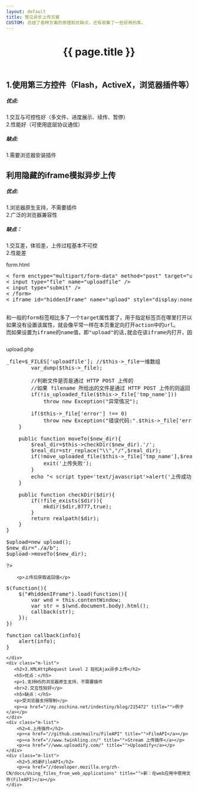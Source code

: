 ```yaml
---
layout: default
title: 常见异步上传方案
CUSTOM: 总结了各种方案的原理和优缺点，还有收集了一些好用的库。
---
```


<header class="header">
	<h1>{{ page.title }}</h1>
</header>
<!-- /header -->

<section class="g-content">
    <div class="m-list">
        <h2>1.使用第三方控件（Flash，ActiveX，浏览器插件等）</h2>
        <h5>优点:</h5>
        <p>1.交互与可控性好（多文件、进度展示、续传、暂停）
        <br>2.性能好（可使用底层协议通信）
        </p>
        <h5>缺点:</h5>
        <p>1.需要浏览器安装插件</p>
    </div>
	<div class="m-list">
		<h2>利用隐藏的iframe模拟异步上传</h2>
        <h5>优点:</h5>
        <p>1.浏览器原生支持，不需要插件
        <br>2.广泛的浏览器兼容性</p>
        <h5>缺点：</h5>
        <p>1.交互差，体验差，上传过程基本不可控
        <br>2.性能差</p>
		<p>form.html</p>
<pre>
< form enctype="multipart/form-data" method="post" target="upload" action="upload.php" > 
< input type="file" name="uploadfile" />
< input type="submit" /> 
< /form> 
< iframe id="hiddenIFrame" name="upload" style="display:none"></ iframe> 

和一般的form标签相比多了一个target属性罢了，用于指定标签页在哪里打开以及提交数据。 
如果没有设置该属性，就会像平常一样在本页重定向打开action中的url。 
而如果设置为iframe的name值，即"upload"的话,就会在该iframe内打开，因为CSS设置为隐藏，因而不会有任何动静。若将display:none去掉,还会看到服务器的返回信息。 
</pre>
		<p>upload.php</p>
<pre>
<?php
header("Content-type:text/html;charset=utf-8");
class upload{
    public $_file;
    
    public function __construct(){
        if(!isset($_FILES['uploadfile'])){
            $name=key($_FILES);
        }
        if(!isset($_FILES['uploadfile'])){
            throw new Exception("并没有文件上传"); 
        }
        
        $this->_file=$_FILES['uploadfile']; //$this->_file一维数组
        var_dump($this->_file);

        //判断文件是否是通过 HTTP POST 上传的
        //如果 filename 所给出的文件是通过 HTTP POST 上传的则返回 TRUE。这可以用来确保恶意的用户无法欺骗脚本去访问本不能访问的文件，例如 /etc/passwd。 
        if(!is_uploaded_file($this->_file['tmp_name'])) 
            throw new Exception("异常情况"); 

        if($this->_file['error'] !== 0) 
            throw new Exception("错误代码:".$this->_file['error']); 
    }
    
    public function moveTo($new_dir){
        $real_dir=$this->checkDir($new_dir).'/';
        $real_dir=str_replace("\\","/",$real_dir);
        if(!move_uploaded_file($this->_file['tmp_name'],$real_dir.$this->_file['name'])){
            exit('上传失败');
        }
        echo "< script type='text/javascript'>alert('上传成功')</script >";
    }
    
    public function checkDir($dir){
        if(!file_exists($dir)){
            mkdir($dir,0777,true);
        }
        return realpath($dir);    
    }
}

$upload=new upload();
$new_dir="./a/b";
$upload->moveTo($new_dir);

?>
</pre>
		<p>上传后获取返回值</p>
<pre>
$(function(){
	$("#hiddenIFrame").load(function(){
		var wnd = this.contentWindow;
		var str = $(wnd.document.body).html();
		callback(str);
	});
})

function callback(info){
	alert(info);
}
</pre>
	</div>
    <div class="m-list">
       <h2>3.XMLHttpRequest Level 2 轻松Ajax异步上传</h2> 
       <h5>优点：</h5>
       <p>1.支持H5的浏览器原生支持，不需要插件
       <br>2.交互性较好</p>
       <h5>缺点：</h5>
       <p>受浏览器支持限制</p>
       <p><a href="//my.oschina.net/indestiny/blog/215472" title="">例子</a></p>
    </div>
	<div class="m-list">
		<h2>4.上传插件</h2>
		<p><a href="//github.com/mailru/FileAPI" title="">FileAPI</a></p>
		<p><a href="//www.twinkling.cn/" title="">Stream 上传插件</a></p>
		<p><a href="//www.uploadify.com/" title="">Uploadify</a></p>
	</div>
    <div class="m-list">
        <h2>5.H5新FileAPI</h2>
        <p><a href="//developer.mozilla.org/zh-CN/docs/Using_files_from_web_applications" title="">新：在web应用中使用文件(FileAPI)</a></p>
    </div>
</section>